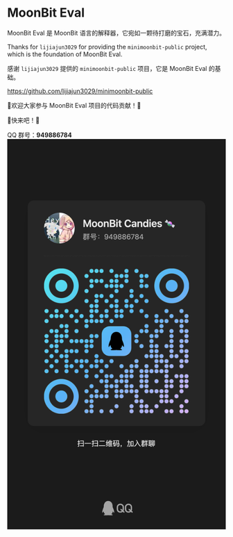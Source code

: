 # MoonBit Eval

MoonBit Eval 是 MoonBit 语言的解释器，它宛如一颗待打磨的宝石，充满潜力。

Thanks for `lijiajun3029` for providing the `minimoonbit-public` project, which is the foundation of MoonBit Eval.


感谢 `lijiajun3029` 提供的 `minimoonbit-public` 项目，它是 MoonBit Eval 的基础。

https://github.com/lijiajun3029/minimoonbit-public


🎉欢迎大家参与 MoonBit Eval 项目的代码贡献！🎉


🙌快来吧！🙌

QQ 群号：**949886784**
![QQ群](qrcode.jpg)